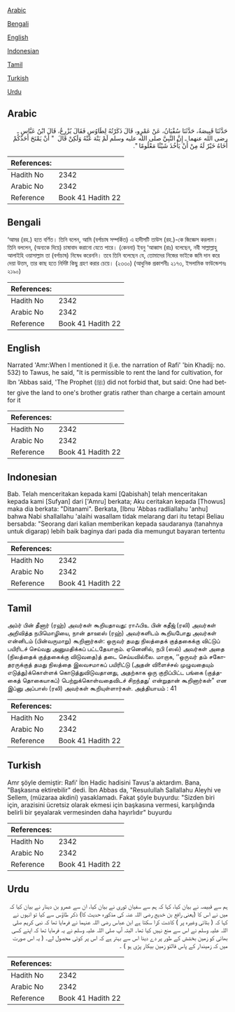 [Arabic](#arabic)

[Bengali](#bengali)

[English](#english)

[Indonesian](#indonesian)

[Tamil](#tamil)

[Turkish](#turkish)

[Urdu](#urdu)

## Arabic


<div dir="rtl" lang="ar" style={{fontSize:'larger',backgroundColor:'#f8f9fa',padding:20}}>
حَدَّثَنَا قَبِيصَةُ، حَدَّثَنَا سُفْيَانُ، عَنْ عَمْرٍو، قَالَ ذَكَرْتُهُ لِطَاوُسٍ فَقَالَ يُزْرِعُ، قَالَ ابْنُ عَبَّاسٍ ـ رضى الله عنهما ـ إِنَّ النَّبِيَّ صلى الله عليه وسلم لَمْ يَنْهَ عَنْهُ وَلَكِنْ قَالَ ‏ "‏ أَنْ يَمْنَحَ أَحَدُكُمْ أَخَاهُ خَيْرٌ لَهُ مِنْ أَنْ يَأْخُذَ شَيْئًا مَعْلُومًا ‏"‏‏.‏
</div>
<div style={{backgroundColor:'#f8f9fa',padding:20, marginBottom: 10}}><table> <thead> <tr> <th>References:</th> <th></th> </tr> </thead> <tbody><tr><td>Hadith No</td><td>2342</td></tr><tr><td>Arabic No</td><td>2342</td></tr><tr><td>Reference</td><td>Book 41 Hadith 22</td></tr></tbody></table></div>

## Bengali


<div dir="ltr" lang="bn" style={{fontSize:'larger',backgroundColor:'#f8f9fa',padding:20}}>
‘আমর (রহ.) হতে বর্ণিত। তিনি বলেন, আমি (বর্গাচাষ সম্পর্কিত) এ হাদীসটি তাউস (রহ.)-কে জিজ্ঞেস করলাম। তিনি বললেন, (অন্যকে দিয়ে) চাষাবাদ করানো যেতে পারে। (কেননা) ইবনু ‘আব্বাস (রাঃ) বলেছেন, নবী সাল্লাল্লাহু আলাইহি ওয়াসাল্লাম তা (বর্গাচাষ) নিষেধ করেননি। তবে তিনি বলেছেন যে, তোমাদের নিজের ভাইকে জমি দান করে দেয়া উত্তম, তার কাছ হতে নির্দিষ্ট কিছু গ্রহণ করার চেয়ে। (২৩৩০) (আধুনিক প্রকাশনীঃ ২১৭৩, ইসলামিক ফাউন্ডেশনঃ ২১৯০)
</div>
<div style={{backgroundColor:'#f8f9fa',padding:20, marginBottom: 10}}><table> <thead> <tr> <th>References:</th> <th></th> </tr> </thead> <tbody><tr><td>Hadith No</td><td>2342</td></tr><tr><td>Arabic No</td><td>2342</td></tr><tr><td>Reference</td><td>Book 41 Hadith 22</td></tr></tbody></table></div>

## English


<div dir="ltr" lang="en" style={{fontSize:'larger',backgroundColor:'#f8f9fa',padding:20}}>
Narrated 'Amr:When I mentioned it (i.e. the narration of Rafi' 'bin Khadij: no. 532) to Tawus, he said, "It is permissible to rent the land for cultivation, for Ibn 'Abbas said, 'The Prophet (ﷺ) did not forbid that, but said: One had better give the land to one's brother gratis rather than charge a certain amount for it
</div>
<div style={{backgroundColor:'#f8f9fa',padding:20, marginBottom: 10}}><table> <thead> <tr> <th>References:</th> <th></th> </tr> </thead> <tbody><tr><td>Hadith No</td><td>2342</td></tr><tr><td>Arabic No</td><td>2342</td></tr><tr><td>Reference</td><td>Book 41 Hadith 22</td></tr></tbody></table></div>

## Indonesian


<div dir="ltr" lang="id" style={{fontSize:'larger',backgroundColor:'#f8f9fa',padding:20}}>
Bab. Telah menceritakan kepada kami [Qabishah] telah menceritakan kepada kami [Sufyan] dari ['Amru] berkata; Aku ceritakan kepada [Thowus] maka dia berkata: "Ditanami". Berkata, [Ibnu 'Abbas radliallahu 'anhu] bahwa Nabi shallallahu 'alaihi wasallam tidak melarang dari itu tetapi Beliau bersabda: "Seorang dari kalian memberikan kepada saudaranya (tanahnya untuk digarap) lebih baik baginya dari pada dia memungut bayaran tertentu
</div>
<div style={{backgroundColor:'#f8f9fa',padding:20, marginBottom: 10}}><table> <thead> <tr> <th>References:</th> <th></th> </tr> </thead> <tbody><tr><td>Hadith No</td><td>2342</td></tr><tr><td>Arabic No</td><td>2342</td></tr><tr><td>Reference</td><td>Book 41 Hadith 22</td></tr></tbody></table></div>

## Tamil


<div dir="ltr" lang="ta" style={{fontSize:'larger',backgroundColor:'#f8f9fa',padding:20}}>
அம்ர் பின் தீனார் (ரஹ்) அவர்கள் கூறியதாவது: ராஃபிஉ பின் கதீஜ் (ரலி) அவர்கள் அறிவித்த நபிமொழியை, நான் தாஊஸ் (ரஹ்) அவர்களிடம் கூறியபோது அவர்கள் என்னிடம் (பின்வருமாறு) கூறினார்கள்: ஒருவர் தமது நிலத்தைக் குத்தகைக்கு விட்டுப் பயிரிடச் செய்வது அனுமதிக்கப் பட்டதேயாகும். ஏனெனில், நபி (ஸல்) அவர்கள் அதை (நிலத்தைக் குத்தகைக்கு விடுவதை)த் தடை செய்யவில்லை. மாறாக, ‘‘ஒருவர் தம் சகோதரருக்குத் தமது நிலத்தை இலவசமாகப் பயிரிட்டு (அதன் விளைச்சல் முழுவதையும் எடுத்து)க்கொள்ளக் கொடுத்துவிடுவதானது, அதற்காக ஒரு குறிப்பிட்ட பங்கை (குத்தகைத் தொகையாகப்) பெற்றுக்கொள்வதைவிடச் சிறந்தது’ என்றுதான் கூறினார்கள்” என இப்னு அப்பாஸ் (ரலி) அவர்கள் கூறியுள்ளார்கள். அத்தியாயம் : 41
</div>
<div style={{backgroundColor:'#f8f9fa',padding:20, marginBottom: 10}}><table> <thead> <tr> <th>References:</th> <th></th> </tr> </thead> <tbody><tr><td>Hadith No</td><td>2342</td></tr><tr><td>Arabic No</td><td>2342</td></tr><tr><td>Reference</td><td>Book 41 Hadith 22</td></tr></tbody></table></div>

## Turkish


<div dir="ltr" lang="tr" style={{fontSize:'larger',backgroundColor:'#f8f9fa',padding:20}}>
Amr şöyle demiştir: Rafi' İbn Hadic hadisini Tavus'a aktardım. Bana, "Başkasına ektirebilir" dedi. İbn Abbas da, "Resuılullah Sallallahu Aleyhi ve Sellem, (müzaraa akdini) yasaklamadı. Fakat şöyle buyurdu: "Sizden biri için, arazisini ücretsiz olarak ekmesi için başkasına vermesi, karşılığında belirli bir şeyalarak vermesinden daha hayırlıdır" buyurdu
</div>
<div style={{backgroundColor:'#f8f9fa',padding:20, marginBottom: 10}}><table> <thead> <tr> <th>References:</th> <th></th> </tr> </thead> <tbody><tr><td>Hadith No</td><td>2342</td></tr><tr><td>Arabic No</td><td>2342</td></tr><tr><td>Reference</td><td>Book 41 Hadith 22</td></tr></tbody></table></div>

## Urdu


<div dir="rtl" lang="ur" style={{fontSize:'larger',backgroundColor:'#f8f9fa',padding:20}}>
ہم سے قبیصہ نے بیان کیا، کہا کہ ہم سے سفیان ثوری نے بیان کیا، ان سے عمرو بن دینار نے بیان کیا کہ میں نے اس کا (یعنی رافع بن خدیج رضی اللہ عنہ کی مذکورہ حدیث کا) ذکر طاؤس سے کیا تو انہوں نے کہا کہ ( بٹائی وغیرہ پر ) کاشت کرا سکتا ہے ابن عباس رضی اللہ عنہما نے فرمایا تھا کہ نبی کریم صلی اللہ علیہ وسلم نے اس سے منع نہیں کیا تھا۔ البتہ آپ صلی اللہ علیہ وسلم نے یہ فرمایا تھا کہ اپنے کسی بھائی کو زمین بخشش کے طور پر دے دینا اس سے بہتر ہے کہ اس پر کوئی محصول لے۔ ( یہ اس صورت میں کہ زمیندار کے پاس فالتو زمین بیکار پڑی ہو ) ۔
</div>
<div style={{backgroundColor:'#f8f9fa',padding:20, marginBottom: 10}}><table> <thead> <tr> <th>References:</th> <th></th> </tr> </thead> <tbody><tr><td>Hadith No</td><td>2342</td></tr><tr><td>Arabic No</td><td>2342</td></tr><tr><td>Reference</td><td>Book 41 Hadith 22</td></tr></tbody></table></div>